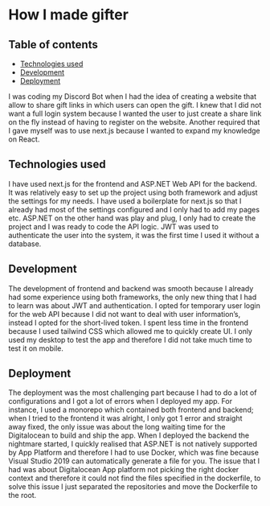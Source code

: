 # How I made gifter

## Table of contents

- [Technologies used](#technologies-used)
- [Development](#deployment)
- [Deployment](#deployment)


I was coding my Discord Bot when I had the idea of creating a website that allow to share gift links in which users can open the gift. I knew that I did not want a full login system because I wanted the user to just create a share link on the fly instead of having to register on the website. Another required that I gave myself was to use next.js because I wanted to expand my knowledge on React.

## Technologies used

I have used next.js for the frontend and ASP.NET Web API for the backend. It was relatively easy to set up the project using both framework and adjust the settings for my needs. I have used a boilerplate for next.js so that I already had most of the settings configured and I only had to add my pages etc. ASP.NET on the other hand was play and plug, I only had to create the project and I was ready to code the API logic. JWT was used to authenticate the user into the system, it was the first time I used it without a database.

## Development

The development of frontend and backend was smooth because I already had some experience using both frameworks, the only new thing that I had to learn was about JWT and authentication. I opted for temporary user login for the web API because I did not want to deal with user information’s, instead I opted for the short-lived token. I spent less time in the frontend because I used tailwind CSS which allowed me to quickly create UI. I only used my desktop to test the app and therefore I did not take much time to test it on mobile.

## Deployment

The deployment was the most challenging part because I had to do a lot of configurations and I got a lot of errors when I deployed my app. For instance, I used a monorepo which contained both frontend and backend; when I tried to the frontend it was alright, I only got 1 error and straight away fixed, the only issue was about the long waiting time for the Digitalocean to build and ship the app. When I deployed the backend the nightmare started, I quickly realised that ASP.NET is not natively supported by App Platform and therefore I had to use Docker, which was fine because Visual Studio 2019 can automatically generate a file for you. The issue that I had was about Digitalocean App platform not picking the right docker context and therefore it could not find the files specified in the dockerfile, to solve this issue I just separated the repositories and move the Dockerfile to the root.
